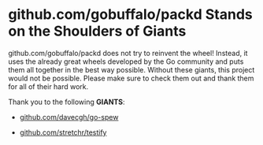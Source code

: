 # github.com/gobuffalo/packd Stands on the Shoulders of Giants

github.com/gobuffalo/packd does not try to reinvent the wheel! Instead, it uses the already great wheels developed by the Go community and puts them all together in the best way possible. Without these giants, this project would not be possible. Please make sure to check them out and thank them for all of their hard work.

Thank you to the following **GIANTS**:


* [github.com/davecgh/go-spew](https://godoc.org/github.com/davecgh/go-spew)

* [github.com/stretchr/testify](https://godoc.org/github.com/stretchr/testify)
